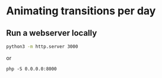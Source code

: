 # Animating transitions per day

## Run a webserver locally

```bash
python3 -m http.server 3000 
```

or

```
php -S 0.0.0.0:8000
```
